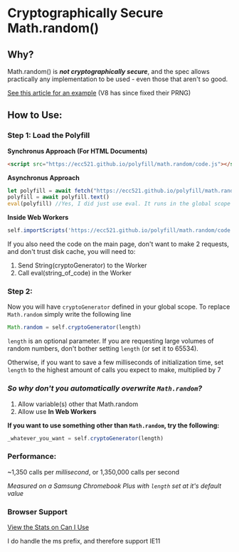 # Cryptographically Secure Math.random()

## Why?

Math.random() is **_not cryptographically secure_**, and the spec allows practically any implementation to be used - even those that aren't so good.

[See this article for an example](https://medium.com/@betable/tifu-by-using-math-random-f1c308c4fd9d) (V8 has since fixed their PRNG)


## How to Use:

### Step 1: Load the Polyfill
**Synchronus Approach (For HTML Documents)**
```html
<script src="https://ecc521.github.io/polyfill/math.random/code.js"></script>
```


**Asynchronus Approach**
```javascript
let polyfill = await fetch("https://ecc521.github.io/polyfill/math.random/code.js")
polyfill = await polyfill.text()
eval(polyfill) //Yes, I did just use eval. It runs in the global scope just like the other 2 examples
```


**Inside Web Workers**
```javascript
self.importScripts('https://ecc521.github.io/polyfill/math.random/code.js');
```

If you also need the code on the main page, don't want to make 2 requests, and don't trust disk cache, you will need to:
1. Send String(cryptoGenerator) to the Worker
2. Call eval(string_of_code) in the Worker


### Step 2:
Now you will have `cryptoGenerator` defined in your global scope.
To replace `Math.random` simply write the following line
```javascript
Math.random = self.cryptoGenerator(length)
```


`length` is an optional parameter. 
If you are requesting large volumes of random numbers, don't bother setting `length` (or set it to 65534).

Otherwise, if you want to save a few milliseconds of initialization time, set `length` to the highest amount of calls you expect to make, multiplied by 7






### _So why don't you automatically overwrite `Math.random`?_

1. Allow variable(s) other that Math.random
2. Allow use **In Web Workers**


**If you want to use something other than `Math.random`, try the following:**
```javascript
_whatever_you_want = self.cryptoGenerator(length)
```



### Performance:
~1,350 calls per *millisecond*, or 1,350,000 calls per second

*Measured on a Samsung Chromebook Plus with `length` set at it's default value*


### Browser Support
[View the Stats on Can I Use](https://caniuse.com/#feat=getrandomvalues)

I do handle the ms prefix, and therefore support IE11
